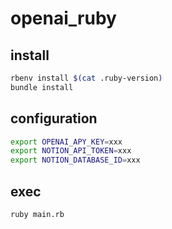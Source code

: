 # openai_ruby
## install
```bash
rbenv install $(cat .ruby-version)
bundle install
```
## configuration
```bash
export OPENAI_APY_KEY=xxx
export NOTION_API_TOKEN=xxx
export NOTION_DATABASE_ID=xxx
```
## exec
```bash
ruby main.rb
```
